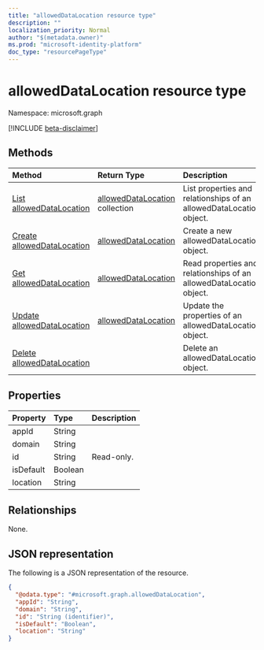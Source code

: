 ```yaml
---
title: "allowedDataLocation resource type"
description: ""
localization_priority: Normal
author: "$(metadata.owner)"
ms.prod: "microsoft-identity-platform"
doc_type: "resourcePageType"
---
```


# allowedDataLocation resource type

Namespace: microsoft.graph

[!INCLUDE [beta-disclaimer](../../includes/beta-disclaimer.md)]

## Methods

| Method                                                             | Return Type                                              | Description                                                         |
| :----------------------------------------------------------------- | :------------------------------------------------------- | :------------------------------------------------------------------ |
| [List allowedDataLocation](../api/alloweddatalocation-list.md)     | [allowedDataLocation](allowedDataLocation.md) collection | List properties and relationships of an allowedDataLocation object. |
| [Create allowedDataLocation](../api/alloweddatalocation-create.md) | [allowedDataLocation](allowedDataLocation.md)            | Create a new allowedDataLocation object.                            |
| [Get allowedDataLocation](../api/alloweddatalocation-get.md)       | [allowedDataLocation](allowedDataLocation.md)            | Read properties and relationships of an allowedDataLocation object. |
| [Update allowedDataLocation](../api/alloweddatalocation-update.md) | [allowedDataLocation](allowedDataLocation.md)            | Update the properties of an allowedDataLocation object.             |
| [Delete allowedDataLocation](../api/alloweddatalocation-delete.md) |                                                          | Delete an allowedDataLocation object.                               |

## Properties

| Property  | Type    | Description |
| :-------- | :------ | :---------- |
| appId     | String  |             |
| domain    | String  |             |
| id        | String  | Read-only.  |
| isDefault | Boolean |             |
| location  | String  |             |

## Relationships

None.

## JSON representation

The following is a JSON representation of the resource.

<!-- {
  "blockType": "resource",
  "keyProperty": "id",
  "@odata.type": "microsoft.graph.allowedDataLocation",
  "baseType": "microsoft.graph.entity",
  "openType": True
}
-->

```json
{
  "@odata.type": "#microsoft.graph.allowedDataLocation",
  "appId": "String",
  "domain": "String",
  "id": "String (identifier)",
  "isDefault": "Boolean",
  "location": "String"
}
```
